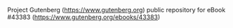 Project Gutenberg (https://www.gutenberg.org) public repository for eBook #43383 (https://www.gutenberg.org/ebooks/43383)
